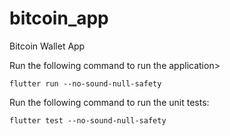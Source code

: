 # bitcoin_app

Bitcoin Wallet App

Run the following command to run the application>

```
flutter run --no-sound-null-safety
```

Run the following command to run the unit tests:

```
flutter test --no-sound-null-safety
```